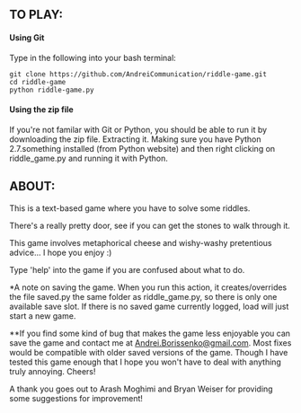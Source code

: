 ## TO PLAY:

#### Using Git

Type in the following into your bash terminal:

```
git clone https://github.com/AndreiCommunication/riddle-game.git
cd riddle-game
python riddle-game.py
```

#### Using the zip file

If you're not familar with Git or Python, you should be able to run it by 
downloading the zip file. Extracting it. Making sure you have Python 2.7.something 
installed (from Python website) and then right clicking on riddle_game.py and 
running it with Python.


## ABOUT:

This is a text-based game where you have to solve some riddles.

There's a really pretty door, see if you can get the stones to walk through it.

This game involves metaphorical cheese and wishy-washy pretentious advice...
I hope you enjoy :)

Type 'help' into the game if you are confused about what to do.

*A note on saving the game. When you run this action, it creates/overrides the
file saved.py the same folder as riddle_game.py, so there is only one available
save slot. If there is no saved game currently logged, load will just start a
new game.

**If you find some kind of bug that makes the game less enjoyable you can save
the game and contact me at Andrei.Borissenko@gmail.com. Most fixes would be
compatible with older saved versions of the game. Though I have tested this game
enough that I hope you won't have to deal with anything truly annoying. Cheers!

A thank you goes out to Arash Moghimi and Bryan Weiser for providing some
suggestions for improvement!
